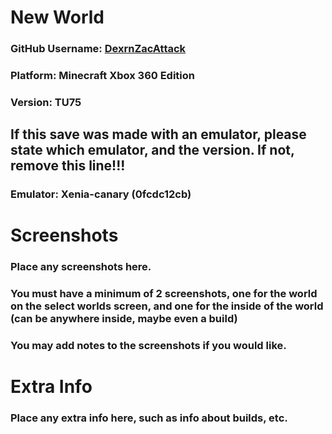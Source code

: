 # New World

### GitHub Username: [DexrnZacAttack](https://github.com/DexrnZacAttack)
### Platform: Minecraft Xbox 360 Edition
### Version: TU75

## If this save was made with an emulator, please state which emulator, and the version. If not, **remove this line!!!**
### Emulator: Xenia-canary (0fcdc12cb)

# Screenshots

### Place any screenshots here.
### You must have a minimum of 2 screenshots, one for the world on the select worlds screen, and one for the inside of the world (can be anywhere inside, maybe even a build)
### You may add notes to the screenshots if you would like.

# Extra Info

### Place any extra info here, such as info about builds, etc.
